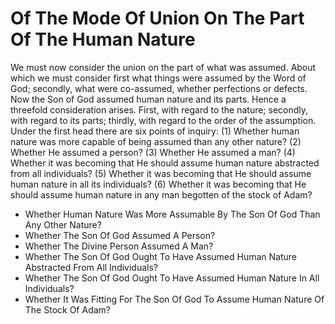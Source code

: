 # Of The Mode Of Union On The Part Of The Human Nature

We must now consider the union on the part of what was assumed. About which we must consider first what things were assumed by the Word of God; secondly, what were co-assumed, whether perfections or defects.  Now the Son of God assumed human nature and its parts. Hence a threefold consideration arises. First, with regard to the nature; secondly, with regard to its parts; thirdly, with regard to the order of the assumption.  Under the first head there are six points of inquiry:
(1) Whether human nature was more capable of being assumed than any other nature?
(2) Whether He assumed a person?
(3) Whether He assumed a man?
(4) Whether it was becoming that He should assume human nature abstracted from all individuals?
(5) Whether it was becoming that He should assume human nature in all its individuals?
(6) Whether it was becoming that He should assume human nature in any man begotten of the stock of Adam?

* Whether Human Nature Was More Assumable By The Son Of God Than Any Other Nature?
* Whether The Son Of God Assumed A Person?
* Whether The Divine Person Assumed A Man?
* Whether The Son Of God Ought To Have Assumed Human Nature Abstracted From All Individuals?
* Whether The Son Of God Ought To Have Assumed Human Nature In All Individuals?
* Whether It Was Fitting For The Son Of God To Assume Human Nature Of The Stock Of Adam?